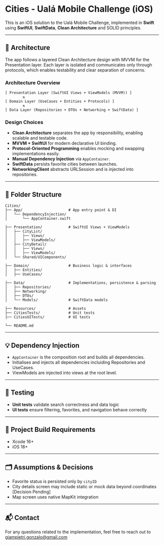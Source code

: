 # Cities - Ualá Mobile Challenge (iOS)

This is an iOS solution to the Ualá Mobile Challenge, implemented in **Swift** using **SwiftUI**, **SwiftData**, **Clean Architecture** and SOLID principles.

---

## 🧱 Architecture

The app follows a layered Clean Architecture design with MVVM for the Presentation layer.
Each layer is isolated and communicates only through protocols, which enables testability and clear separation of concerns.

### Architecture Overview

```
[ Presentation Layer (SwiftUI Views + ViewModels (MVVM)) ]
        ⇅
[ Domain Layer (UseCases + Entities + Protocols) ]
        ⇅
[ Data Layer (Repositories + DTOs + Networking + SwiftData) ]
```

### Design Choices

- **Clean Architecture** separates the app by responsibility, enabling scalable and testable code.
- **MVVM + SwiftUI** for modern declarative UI binding.
- **Protocol-Oriented Programming** enables mocking and swapping implementations easily.
- **Manual Dependency Injection** via `AppContainer`.
- **SwiftData** persists favorite cities between launches.
- **NetworkingClient** abstracts URLSession and is injected into repositories.

---

## 📁 Folder Structure

```
Cities/
├── App/                     # App entry point & DI
│   └── DependencyInjection/
│       └── AppContainer.swift

├── Presentation/            # SwiftUI Views + ViewModels
│   ├── CityList/
│   │   ├── Views/
│   │   ├── ViewModels/
│   ├── CityDetail/
│   │   ├── Views/
│   │   ├── ViewModels/
│   └── Shared/UIComponents/

├── Domain/                  # Business logic & interfaces
│   ├── Entities/
│   ├── UseCases/

├── Data/                    # Implementations, persistence & parsing
│   ├── Repositories/
│   ├── Networking/
│   ├── DTOs/
│   └── Models/              # SwiftData models

├── Resources/               # Assets
├── CitiesTests/             # Unit tests
├── CitiesUITests/           # UI tests

└── README.md
```

---

## 💡 Dependency Injection

- `AppContainer` is the composition root and builds all dependencies.
- Initialises and injects all dependencies incluiding Repositories and UseCases.
- ViewModels are injected into views at the root level.

---

## 🧪 Testing

- **Unit tests** validate search correctness and data logic
- **UI tests** ensure filtering, favorites, and navigation behave correctly

---

## 🔧 Project Build Requirements

- Xcode 16+
- iOS 18+

---

## 🗂 Assumptions & Decisions

- Favorite status is persisted only by `cityID`
- City details screen may include static or mock data beyond coordinates [Decision Pending]
- Map screen uses native MapKit integration

---

## 📬 Contact

For any questions related to the implementation, feel free to reach out to giampietri.gonzalo@gmail.com
